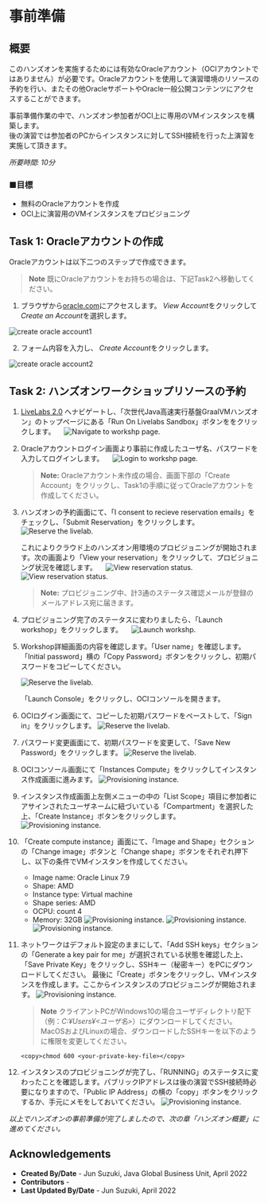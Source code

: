# 事前準備

## 概要

このハンズオンを実施するためには有効なOracleアカウント（OCIアカウントではありません）が必要です。Oracleアカウントを使用して演習環境のリソースの予約を行い、またその他OracleサポートやOracle一般公開コンテンツにアクセスすることができます。

事前準備作業の中で、ハンズオン参加者がOCI上に専用のVMインスタンスを構築します。  
後の演習では参加者のPCからインスタンスに対してSSH接続を行った上演習を実施して頂きます。

*所要時間: 10分*

### ■目標

* 無料のOracleアカウントを作成
* OCI上に演習用のVMインスタンスをプロビジョニング


## Task 1: Oracleアカウントの作成

Oracleアカウントは以下二つのステップで作成できます。
> **Note** 既にOracleアカウントをお持ちの場合は、下記Task2へ移動してください。  

1. ブラウザから[oracle.com](https://www.oracle.com)にアクセスします。 *View Account*をクリックして *Create an Account*を選択します。

  ![create oracle account1](images/create-account1.png " ")

2. フォーム内容を入力し、 *Create Account*をクリックします。

  ![create oracle account2](images/create-account2.png " ")

## Task 2: ハンズオンワークショップリソースの予約

1. [LiveLabs 2.0](http://bit.ly/golivelabs) へナビゲートし、「次世代Java高速実行基盤GraalVMハンズオン」のトップページにある「Run On Livelabs Sandbox」ボタンををクリックします。
　![Navigate to workshp page.](images/livelabs01.png)

2. Oracleアカウントログイン画面より事前に作成したユーザ名、パスワードを入力してログインします。
　![Login to workshp page.](images/run-on-livelabs2.png)

    > **Note:** Oracleアカウント未作成の場合、画面下部の「Create Account」をクリックし、Task1の手順に従ってOracleアカウントを作成してください。

3. ハンズオンの予約画面にて、「I consent to recieve reservation emails」をチェックし、「Submit Reservation」をクリックします。
　![Reserve the livelab.](images/reserve-lab01.png)
   
   これによりクラウド上のハンズオン用環境のプロビジョニングが開始されます。次の画面より「View your reservation」をクリックして、プロビジョニング状況を確認します。
　![View reservation status.](images/livelabs03.png)
  ![View reservation status.](images/livelabs04.png)
    > **Note:** プロビジョニング中、計3通のステータス確認メールが登録のメールアドレス宛に届きます。

4. プロビジョニング完了のステータスに変わりましたら、「Launch workshop」をクリックします。
　![Launch workshp.](images/livelabs05.png)
   

5. Workshop詳細画面の内容を確認します。「User name」を確認します。「Initial password」横の「Copy Password」ボタンをクリックし、初期パスワードをコピーしてください。

    ![Reserve the livelab.](images/reserve-lab02.png)

    「Launch Console」をクリックし、OCIコンソールを開きます。

6. OCIログイン画面にて、コピーした初期パスワードをペーストして、「Sign in」をクリックします。
    ![Reserve the livelab.](images/reserve-lab03.png)

7. パスワード変更画面にて、初期パスワードを変更して、「Save New Password」をクリックします。
    ![Reserve the livelab.](images/reserve-lab04.png)

8. OCIコンソール画面にて「Instances Compute」をクリックしてインスタンス作成画面に進みます。
    ![Provisioning instance.](images/provision-instance01.png)

9. インスタンス作成画面上左側メニューの中の「List Scope」項目に参加者にアサインされたユーザネームに紐づいている「Compartment」を選択した上、「Create Instance」ボタンをクリックします。
    ![Provisioning instance.](images/reserve-lab05.png)

10. 「Create compute instance」画面にて、「Image and Shape」セクションの「Change image」ボタンと「Change shape」ボタンをそれぞれ押下し、以下の条件でVMインスタンを作成してください。
    * Image name: Oracle Linux 7.9
    * Shape: AMD
    * Instance type: Virtual machine
    * Shape series: AMD
    * OCPU: count 4
    * Memory: 32GB
    ![Provisioning instance.](images/provision-instance03.png)
    ![Provisioning instance.](images/provision-instance04.png)
    ![Provisioning instance.](images/provision-instance05.png)

11. ネットワークはデフォルト設定のままにして、「Add SSH keys」セクションの「Generate a key pair for me」が選択されている状態を確認した上、「Save Private Key」をクリックし、SSHキー（秘密キー）をPCにダウンロードしてください。
最後に「Create」ボタンをクリックし、VMインスタンスを作成します。ここからインスタンスのプロビジョニングが開始されます。
    ![Provisioning instance.](images/provision-instance06.png)

    > **Note** クライアントPCがWindows10の場合ユーザディレクトリ配下（例：*C:¥Users¥<ユーザ名>*）にダウンロードしてください。MacOSおよびLinuxの場合、ダウンロードしたSSHキーを以下のように権限を変更してください。  
    ```
    <copy>chmod 600 <your-private-key-file></copy>
    ```

12. インスタンスのプロビジョニングが完了し、「RUNNING」のステータスに変わったことを確認します。パブリックIPアドレスは後の演習でSSH接続時必要になりますので、「Public IP Address」の横の「copy」ボタンをクリックするか、手元にメモをしておいてください。
    ![Provisioning instance.](images/provision-instance07.png)

*以上でハンズオンの事前準備が完了しましたので、次の章「ハンズオン概要」に進めてください。*

## Acknowledgements

- **Created By/Date** - Jun Suzuki, Java Global Business Unit, April 2022
- **Contributors** - 
- **Last Updated By/Date** - Jun Suzuki, April 2022
